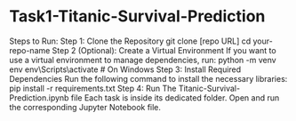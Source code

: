 # Task1-Titanic-Survival-Prediction <br>
Steps to Run:
Step 1: Clone the Repository
git clone [repo URL]
cd your-repo-name
Step 2 (Optional): Create a Virtual Environment
If you want to use a virtual environment to manage dependencies, run:
python -m venv env
env\Scripts\activate  # On Windows
Step 3: Install Required Dependencies
Run the following command to install the necessary libraries:
pip install -r requirements.txt
Step 4: Run The Titanic-Survival-Prediction.ipynb file
Each task is inside its dedicated folder. Open and run the corresponding Jupyter Notebook file.
